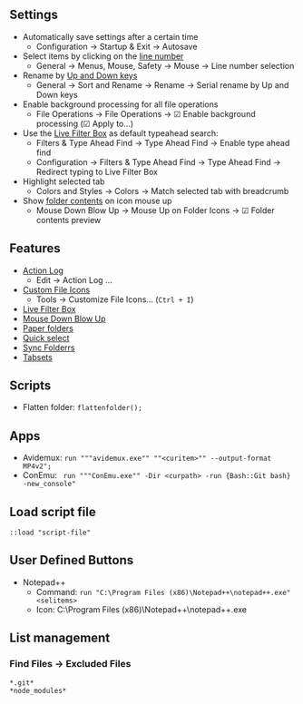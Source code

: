 ## Settings

- Automatically save settings after a certain time
  - Configuration → Startup & Exit → Autosave
- Select items by clicking on the [line number](https://www.xyplorer.com/release_12.70.php#LNS)
  - General → Menus, Mouse, Safety → Mouse → Line number selection
- Rename by [Up and Down keys](https://www.xyplorer.com/release_9.80.php#SerialRenameUpDown)
  - General → Sort and Rename → Rename → Serial rename by Up and Down keys
- Enable background processing for all file operations
  - File Operations → File Operations → ☑ Enable background processing (☑ Apply to...)
- Use the [Live Filter Box](https://www.xyplorer.com/release_17.00.php#LFB) as default typeahead search:
  - Filters & Type Ahead Find → Type Ahead Find → Enable type ahead find
  - Configuration → Filters & Type Ahead Find → Type Ahead Find → Redirect typing to Live Filter Box
- Highlight selected tab
  - Colors and Styles → Colors → Match selected tab with breadcrumb
- Show [folder contents](https://www.xyplorer.com/release_19.20.php) on icon mouse up
  - Mouse Down Blow Up → Mouse Up on Folder Icons → ☑ Folder contents preview


## Features

- [Action Log](https://www.xyplorer.com/release_8.60.php#actionlog)
  - Edit → Action Log ...
- [Custom File Icons](https://www.xyplorer.com/release_12.40.php#CFI)
  - Tools → Customize File Icons... (`Ctrl + I`)
- [Live Filter Box](https://www.xyplorer.com/release_17.00.php#LFB)
- [Mouse Down Blow Up](https://www.xyplorer.com/highlights.php#mdbu)
- [Paper folders](https://www.xyplorer.com/release_14.30.php#PF)
- [Quick select](https://www.xyplorer.com/release_15.00.php#QuickSelect)
- [Sync Folderrs](https://www.xyplorer.com/release_18.40.php#Sync)
- [Tabsets](https://www.xyplorer.com/release_10.70.php#tabsets)

## Scripts

- Flatten folder: `flattenfolder();`

## Apps

- Avidemux: `run """avidemux.exe"" ""<curitem>"" --output-format MP4v2";`
- ConEmu: ` run """ConEmu.exe"" -Dir <curpath> -run {Bash::Git bash} -new_console"`

## Load script file

```
::load "script-file"
```

## User Defined Buttons

- Notepad++
  - Command: `run "C:\Program Files (x86)\Notepad++\notepad++.exe" <selitems>`
  - Icon: C:\Program Files (x86)\Notepad++\notepad++.exe

## List management

### Find Files → Excluded Files

```
*.git*
*node_modules*
```
